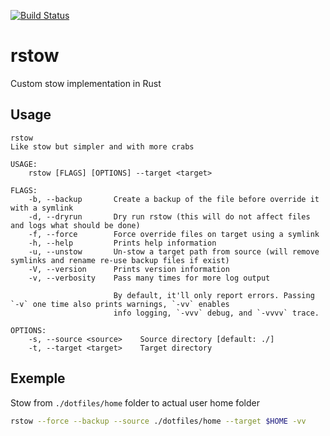 [![Build Status](https://travis-ci.org/qboileau/rstow.svg?branch=master)](https://travis-ci.org/qboileau/rstow)

# rstow
Custom stow implementation in Rust

## Usage
```
rstow
Like stow but simpler and with more crabs

USAGE:
    rstow [FLAGS] [OPTIONS] --target <target>

FLAGS:
    -b, --backup       Create a backup of the file before override it with a symlink
    -d, --dryrun       Dry run rstow (this will do not affect files and logs what should be done)
    -f, --force        Force override files on target using a symlink
    -h, --help         Prints help information
    -u, --unstow       Un-stow a target path from source (will remove symlinks and rename re-use backup files if exist)
    -V, --version      Prints version information
    -v, --verbosity    Pass many times for more log output
                       
                       By default, it'll only report errors. Passing `-v` one time also prints warnings, `-vv` enables
                       info logging, `-vvv` debug, and `-vvvv` trace.

OPTIONS:
    -s, --source <source>    Source directory [default: ./]
    -t, --target <target>    Target directory
```

## Exemple
Stow from `./dotfiles/home` folder to actual user home folder
```sh
rstow --force --backup --source ./dotfiles/home --target $HOME -vv
```
